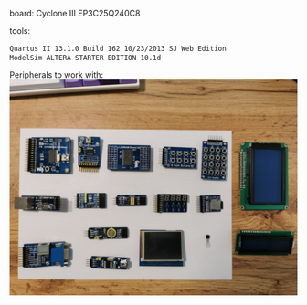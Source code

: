 board: 
    Cyclone III EP3C25Q240C8

tools: 
    
    Quartus II 13.1.0 Build 162 10/23/2013 SJ Web Edition
    ModelSim ALTERA STARTER EDITION 10.1d



Peripherals to work with:
 ![/docs/module_boards/_Periphery.jpg](/assets_global/module_boards/_Periphery.jpg)
